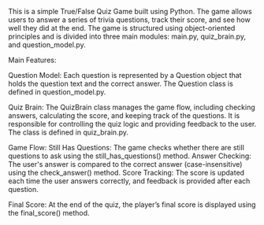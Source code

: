 This is a simple True/False Quiz Game built using Python. The game allows users to answer a series of trivia questions, 
track their score, and see how well they did at the end. The game is structured using object-oriented principles and is
divided into three main modules: main.py, quiz_brain.py, and question_model.py.

Main Features:

  Question Model: Each question is represented by a Question object that holds the question text and the correct answer. The Question class is defined in question_model.py.

  Quiz Brain: The QuizBrain class manages the game flow, including checking answers, calculating the score, and keeping track of the questions. It is responsible for controlling the quiz logic and providing feedback to the user. The class is defined in quiz_brain.py.

  Game Flow: Still Has Questions: The game checks whether there are still questions to ask using the still_has_questions() method.
  Answer Checking: The user's answer is compared to the correct answer (case-insensitive) using the check_answer() method.
  Score Tracking: The score is updated each time the user answers correctly, and feedback is provided after each question.

  Final Score: At the end of the quiz, the player’s final score is displayed using the final_score() method.